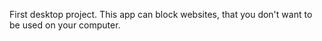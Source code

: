 First desktop project. This app can block websites, that you don't want to be used on your computer.
